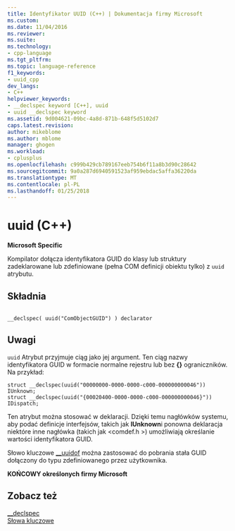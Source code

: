 ```yaml
---
title: Identyfikator UUID (C++) | Dokumentacja firmy Microsoft
ms.custom: 
ms.date: 11/04/2016
ms.reviewer: 
ms.suite: 
ms.technology:
- cpp-language
ms.tgt_pltfrm: 
ms.topic: language-reference
f1_keywords:
- uuid_cpp
dev_langs:
- C++
helpviewer_keywords:
- __declspec keyword [C++], uuid
- uuid __declspec keyword
ms.assetid: 9d004621-09bc-4a8d-871b-648f5d5102d7
caps.latest.revision: 
author: mikeblome
ms.author: mblome
manager: ghogen
ms.workload:
- cplusplus
ms.openlocfilehash: c999b429cb789167eeb754b6f11a8b3d90c28642
ms.sourcegitcommit: 9a0a287d6940591523af959ebdac5affa36220da
ms.translationtype: MT
ms.contentlocale: pl-PL
ms.lasthandoff: 01/25/2018
---
```

# <a name="uuid-c"></a>uuid (C++)
**Microsoft Specific**  
  
 Kompilator dołącza identyfikatora GUID do klasy lub struktury zadeklarowane lub zdefiniowane (pełna COM definicji obiektu tylko) z `uuid` atrybutu.  
  
## <a name="syntax"></a>Składnia  
  
```  
  
__declspec( uuid("ComObjectGUID") ) declarator  
```  
  
## <a name="remarks"></a>Uwagi  
 `uuid` Atrybut przyjmuje ciąg jako jej argument. Ten ciąg nazwy identyfikatora GUID w formacie normalne rejestru lub bez **{}** ograniczników. Na przykład:  
  
```  
struct __declspec(uuid("00000000-0000-0000-c000-000000000046")) IUnknown;  
struct __declspec(uuid("{00020400-0000-0000-c000-000000000046}")) IDispatch;  
```  
  
 Ten atrybut można stosować w deklaracji. Dzięki temu nagłówków systemu, aby podać definicje interfejsów, takich jak **IUnknown**i ponowna deklaracja niektóre inne nagłówka (takich jak \<comdef.h >) umożliwiają określanie wartości identyfikatora GUID.  
  
 Słowo kluczowe [__uuidof](../cpp/uuidof-operator.md) można zastosować do pobrania stała GUID dołączony do typu zdefiniowanego przez użytkownika.  
  
 **KOŃCOWY określonych firmy Microsoft**  
  
## <a name="see-also"></a>Zobacz też  
 [__declspec](../cpp/declspec.md)   
 [Słowa kluczowe](../cpp/keywords-cpp.md)